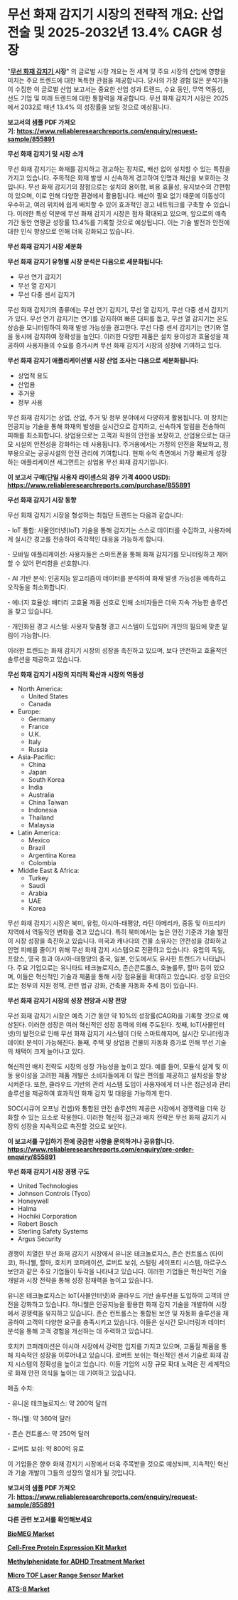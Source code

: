 <p><h1>무선 화재 감지기 시장의 전략적 개요: 산업 전술 및 2025-2032년 13.4% CAGR 성장</h1></p><p>"<strong><a href="https://www.reliableresearchreports.com/wireless-fire-detector-r855891?utm_campaign=106&utm_medium=7&utm_source=Github&utm_content=ia&utm_term=15032025&utm_id=wireless-fire-detector">무선 화재 감지기&nbsp;</a></strong><strong>시장</strong>" 의 글로벌 시장 개요는 전 세계 및 주요 시장의 산업에 영향을 미치는 주요 트렌드에 대한 독특한 관점을 제공합니다. 당사의 가장 경험 많은 분석가들이 수집한 이 글로벌 산업 보고서는 중요한 산업 성과 트렌드, 수요 동인, 무역 역동성, 선도 기업 및 미래 트렌드에 대한 통찰력을 제공합니다. 무선 화재 감지기 시장은 2025에서 2032로 매년 13.4% 의 성장률을 보일 것으로 예상됩니다.&nbsp;</p>
<p><strong>보고서의 샘플 PDF 가져오기:&nbsp;<a href="https://www.reliableresearchreports.com/enquiry/request-sample/855891?utm_campaign=106&utm_medium=7&utm_source=Github&utm_content=ia&utm_term=15032025&utm_id=wireless-fire-detector">https://www.reliableresearchreports.com/enquiry/request-sample/855891</a></strong></p>
<p><strong>무선 화재 감지기 및 시장 소개</strong></p>
<p><p>무선 화재 감지기는 화재를 감지하고 경고하는 장치로, 배선 없이 설치할 수 있는 특징을 가지고 있습니다. 주목적은 화재 발생 시 신속하게 경고하여 인명과 재산을 보호하는 것입니다. 무선 화재 감지기의 장점으로는 설치의 용이함, 비용 효율성, 유지보수의 간편함이 있으며, 이로 인해 다양한 환경에서 활용됩니다. 배선이 필요 없기 때문에 이동성이 우수하고, 여러 위치에 쉽게 배치할 수 있어 효과적인 경고 네트워크를 구축할 수 있습니다. 이러한 특성 덕분에 무선 화재 감지기 시장은 점차 확대되고 있으며, 앞으로의 예측 기간 동안 연평균 성장률 13.4%를 기록할 것으로 예상됩니다. 이는 기술 발전과 안전에 대한 인식 향상으로 인해 더욱 강화되고 있습니다.</p></p>
<p><strong>무선 화재 감지기 시장 세분화</strong></p>
<p><strong>무선 화재 감지기 유형별 시장 분석은 다음으로 세분화됩니다:</strong></p>
<p><ul><li>무선 연기 감지기</li><li>무선 열 감지기</li><li>무선 다중 센서 감지기</li></ul></p>
<p><p>무선 화재 감지기의 종류에는 무선 연기 감지기, 무선 열 감지기, 무선 다중 센서 감지기가 있다. 무선 연기 감지기는 연기를 감지하여 빠른 대피를 돕고, 무선 열 감지기는 온도 상승을 모니터링하여 화재 발생 가능성을 경고한다. 무선 다중 센서 감지기는 연기와 열을 동시에 감지하여 정확성을 높인다. 이러한 다양한 제품은 설치 용이성과 효율성을 제공하여 사용자들의 수요를 증가시켜 무선 화재 감지기 시장의 성장에 기여하고 있다.</p></p>
<p><strong>무선 화재 감지기 애플리케이션별 시장 산업 조사는 다음으로 세분화됩니다:</strong></p>
<p><ul><li>상업적 용도</li><li>산업용</li><li>주거용</li><li>정부 사용</li></ul></p>
<p><p>무선 화재 감지기는 상업, 산업, 주거 및 정부 분야에서 다양하게 활용됩니다. 이 장치는 인공지능 기술을 통해 화재의 발생을 실시간으로 감지하고, 신속하게 알림을 전송하여 피해를 최소화합니다. 상업용으로는 고객과 직원의 안전을 보장하고, 산업용으로는 대규모 시설의 안전성을 강화하는 데 사용됩니다. 주거용에서는 가정의 안전을 확보하고, 정부용으로는 공공시설의 안전 관리에 기여합니다. 현재 수익 측면에서 가장 빠르게 성장하는 애플리케이션 세그먼트는 상업용 무선 화재 감지기입니다.</p></p>
<p><strong>이 보고서 구매(단일 사용자 라이센스의 경우 가격 4000 USD): <a href="https://www.reliableresearchreports.com/purchase/855891?utm_campaign=106&utm_medium=7&utm_source=Github&utm_content=ia&utm_term=15032025&utm_id=wireless-fire-detector">https://www.reliableresearchreports.com/purchase/855891</a></strong></p>
<p><strong>무선 화재 감지기 시장 동향</strong></p>
<p><p>무선 화재 감지기 시장을 형성하는 최첨단 트렌드는 다음과 같습니다:</p><p>- IoT 통합: 사물인터넷(IoT) 기술을 통해 감지기는 스스로 데이터를 수집하고, 사용자에게 실시간 경고를 전송하여 즉각적인 대응을 가능하게 합니다.</p><p>- 모바일 애플리케이션: 사용자들은 스마트폰을 통해 화재 감지기를 모니터링하고 제어할 수 있어 편리함을 선호합니다.</p><p>- AI 기반 분석: 인공지능 알고리즘이 데이터를 분석하여 화재 발생 가능성을 예측하고 오작동을 최소화합니다.</p><p>- 에너지 효율성: 배터리 고효율 제품 선호로 인해 소비자들은 더욱 지속 가능한 솔루션을 찾고 있습니다.</p><p>- 개인화된 경고 시스템: 사용자 맞춤형 경고 시스템이 도입되어 개인의 필요에 맞춘 알림이 가능합니다.</p><p>이러한 트렌드는 화재 감지기 시장의 성장을 촉진하고 있으며, 보다 안전하고 효율적인 솔루션을 제공하고 있습니다.</p></p>
<p><strong>무선 화재 감지기 시장의 지리적 확산과 시장의 역동성</strong></p>
<p><ul>
    <li>
        North America:
        <ul>
            <li>United States</li>
            <li>Canada</li>
        </ul>
    </li>
    <li>
        Europe:
        <ul>
            <li>Germany</li>
            <li>France</li>
            <li>U.K.</li>
            <li>Italy</li>
            <li>Russia</li>
        </ul>
    </li>
    <li>
        Asia-Pacific:
        <ul>
            <li>China</li>
            <li>Japan</li>
            <li>South Korea</li>
            <li>India</li>
            <li>Australia</li>
            <li>China Taiwan</li>
            <li>Indonesia</li>
            <li>Thailand</li>
            <li>Malaysia</li>
        </ul>
    </li>
    <li>
        Latin America:
        <ul>
            <li>Mexico</li>
            <li>Brazil</li>
            <li>Argentina Korea</li>
            <li>Colombia</li>
        </ul>
    </li>
    <li>
        Middle East & Africa:
        <ul>
            <li>Turkey</li>
            <li>Saudi</li>
            <li>Arabia</li>
            <li>UAE</li>
            <li>Korea</li>
        </ul>
    </li>
    </ul></p>
<p><p>무선 화재 감지기 시장은 북미, 유럽, 아시아-태평양, 라틴 아메리카, 중동 및 아프리카 지역에서 역동적인 변화를 겪고 있습니다. 특히 북미에서는 높은 안전 기준과 기술 발전이 시장 성장을 촉진하고 있습니다. 미국과 캐나다의 건물 소유자는 안전성을 강화하고 인명 피해를 줄이기 위해 무선 화재 감지 시스템으로 전환하고 있습니다. 유럽의 독일, 프랑스, 영국 등과 아시아-태평양의 중국, 일본, 인도에서도 유사한 트렌드가 나타납니다. 주요 기업으로는 유니타드 테크놀로지스, 존슨콘트롤스, 호놀룰루, 할마 등이 있으며, 이들은 혁신적인 기술과 제품을 통해 시장 점유율을 확대하고 있습니다. 성장 요인으로는 정부의 지원 정책, 관련 법규 강화, 건축물 자동화 추세 등이 있습니다.</p></p>
<p><strong>무선 화재 감지기 시장의 성장 전망과 시장 전망</strong></p>
<p><p>무선 화재 감지기 시장은 예측 기간 동안 약 10%의 성장률(CAGR)을 기록할 것으로 예상된다. 이러한 성장은 여러 혁신적인 성장 동력에 의해 주도된다. 첫째, IoT(사물인터넷)의 발전으로 인해 무선 화재 감지기 시스템이 더욱 스마트해지며, 실시간 모니터링과 데이터 분석이 가능해진다. 둘째, 주택 및 상업용 건물의 자동화 증가로 인해 무선 기술의 채택이 크게 늘어나고 있다.</p><p>혁신적인 배치 전략도 시장의 성장 가능성을 높이고 있다. 예를 들어, 모듈식 설계 및 이동 용이성을 고려한 제품 개발은 소비자들에게 더 많은 편의를 제공하고 설치성을 향상시켜준다. 또한, 클라우드 기반의 관리 시스템 도입이 사용자에게 더 나은 접근성과 관리 솔루션을 제공하여 효과적인 화재 감지 및 대응을 가능하게 한다.</p><p>SOC(시큐어 오프닝 컨셉)와 통합된 안전 솔루션의 제공은 시장에서 경쟁력을 더욱 강화할 수 있는 요소로 작용한다. 이러한 혁신적 접근과 배치 전략은 무선 화재 감지기 시장의 성장을 지속적으로 촉진할 것으로 보인다.</p></p>
<p><strong>이 보고서를 구입하기 전에 궁금한 사항을 문의하거나 공유합니다. <a href="https://www.reliableresearchreports.com/enquiry/pre-order-enquiry/855891?utm_campaign=106&utm_medium=7&utm_source=Github&utm_content=ia&utm_term=15032025&utm_id=wireless-fire-detector">https://www.reliableresearchreports.com/enquiry/pre-order-enquiry/855891</a></strong></p>
<p><strong>무선 화재 감지기 시장 경쟁 구도</strong></p>
<p><ul><li>United Technologies</li><li>Johnson Controls (Tyco)</li><li>Honeywell</li><li>Halma</li><li>Hochiki Corporation</li><li>Robert Bosch</li><li>Sterling Safety Systems</li><li>Argus Security</li></ul></p>
<p><p>경쟁이 치열한 무선 화재 감지기 시장에서 유니온 테크놀로지스, 존슨 컨트롤스 (타이코), 하니웰, 할마, 호치키 코퍼레이션, 로버트 보쉬, 스털링 세이프티 시스템, 아르구스 보안과 같은 주요 기업들이 두각을 나타내고 있습니다. 이러한 기업들은 혁신적인 기술 개발과 시장 전략을 통해 성장 잠재력을 높이고 있습니다.</p><p>유니온 테크놀로지스는 IoT(사물인터넷)와 클라우드 기반 솔루션을 도입하여 고객의 안전을 강화하고 있습니다. 하니웰은 인공지능을 활용한 화재 감지 기술을 개발하여 시장에서 경쟁력을 유지하고 있습니다. 존슨 컨트롤스는 통합된 보안 및 자동화 솔루션을 제공하여 고객의 다양한 요구를 충족시키고 있습니다. 이들은 실시간 모니터링과 데이터 분석을 통해 고객 경험을 개선하는 데 주력하고 있습니다.</p><p>호치키 코퍼레이션은 아시아 시장에서 강력한 입지를 가지고 있으며, 고품질 제품을 통해 지속적인 성장을 이루어내고 있습니다. 로버트 보쉬는 혁신적인 센서 기술로 화재 감지 시스템의 정확성을 높이고 있습니다. 이들 기업의 시장 규모 확대 노력은 전 세계적으로 화재 안전 의식을 높이는 데 기여하고 있습니다.</p><p>매출 수치:</p><p>- 유니온 테크놀로지스: 약 200억 달러</p><p>- 하니웰: 약 360억 달러</p><p>- 존슨 컨트롤스: 약 250억 달러</p><p>- 로버트 보쉬: 약 800억 유로</p><p>이 기업들은 향후 화재 감지기 시장에서 더욱 주목받을 것으로 예상되며, 지속적인 혁신과 기술 개발이 그들의 성장의 열쇠가 될 것입니다.</p></p>
<p><strong>보고서의 샘플 PDF 가져오기:&nbsp;<a href="https://www.reliableresearchreports.com/enquiry/request-sample/855891?utm_campaign=106&utm_medium=7&utm_source=Github&utm_content=ia&utm_term=15032025&utm_id=wireless-fire-detector">https://www.reliableresearchreports.com/enquiry/request-sample/855891</a></strong></p>
<p><strong></strong></p>
<p><strong></strong></p>
<p><strong></strong></p>
<p><strong></strong></p>
<p><strong>다른 관련 보고서를 확인해보세요</strong></p>
<p><strong><p><a href="https://github.com/zakkistuey/Market-Research-Report-List-1/blob/main/biomeg-market.md?utm_campaign=106&utm_medium=7&utm_source=Github&utm_content=ia&utm_term=15032025&utm_id=wireless-fire-detector">BioMEG Market</a></p><p><a href="https://github.com/siertnamba7u/Market-Research-Report-List-1/blob/main/cell-free-protein-expression-kit-market.md?utm_campaign=106&utm_medium=7&utm_source=Github&utm_content=ia&utm_term=15032025&utm_id=wireless-fire-detector">Cell-Free Protein Expression Kit Market</a></p><p><a href="https://github.com/pilukypalis/Market-Research-Report-List-1/blob/main/methylphenidate-for-adhd-treatment-market.md?utm_campaign=106&utm_medium=7&utm_source=Github&utm_content=ia&utm_term=15032025&utm_id=wireless-fire-detector">Methylphenidate for ADHD Treatment Market</a></p><p><a href="https://github.com/boyertrull4r/Market-Research-Report-List-1/blob/main/micro-tof-laser-range-sensor-market.md?utm_campaign=106&utm_medium=7&utm_source=Github&utm_content=ia&utm_term=15032025&utm_id=wireless-fire-detector">Micro TOF Laser Range Sensor Market</a></p><p><a href="https://github.com/jugutstam/Market-Research-Report-List-1/blob/main/ats-8-market.md?utm_campaign=106&utm_medium=7&utm_source=Github&utm_content=ia&utm_term=15032025&utm_id=wireless-fire-detector">ATS-8 Market</a></p></strong></p>
<p></p>